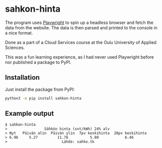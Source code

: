 # sahkon-hinta

The program uses [Playwright](https://playwright.dev/python/) to spin up a headless browser and fetch the data from the website. The data is then parsed and printed to the console in a nice format.

Done as a part of a Cloud Services course at the Oulu University of Applied Sciences.

This was a fun learning experience, as I had never used Playwright before nor published a package to PyPI.

## Installation
Just install the package from PyPI:
```bash
python3 -m pip install sahkon-hinta
```

## Example output
```console
$ sahkon-hinta
>                 Sähkön hinta (snt/kWh) 24% alv
> Nyt   Päivän alin  Päivän ylin  7pv keskihinta  28pv keskihinta
> 6.96     5.27         11.76          5.80            6.46
>                         Lähde: sahko.tk
```
